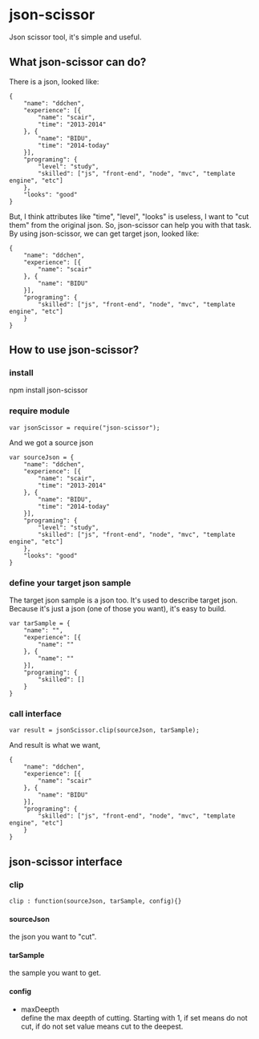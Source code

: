 json-scissor
===================================  
Json scissor tool, it's simple and useful.

What json-scissor can do?
-----------------------------------

There is a json, looked like:
```
{
	"name": "ddchen",
	"experience": [{
		"name": "scair",
		"time": "2013-2014"
	}, {
		"name": "BIDU",
		"time": "2014-today"
	}],
	"programing": {
		"level": "study",
		"skilled": ["js", "front-end", "node", "mvc", "template engine", "etc"]
	},
	"looks": "good"
}
```
But, I think attributes like "time", "level", "looks" is useless, I want to "cut them" from the original json.
So, json-scissor can help you with that task.
By using json-scissor, we can get target json, looked like:
```
{
	"name": "ddchen",
	"experience": [{
		"name": "scair"
	}, {
		"name": "BIDU"
	}],
	"programing": {
		"skilled": ["js", "front-end", "node", "mvc", "template engine", "etc"]
	}
}
```

How to use json-scissor?
-----------------------------------
### install
npm install json-scissor
### require module
```
var jsonScissor = require("json-scissor");
```
And we got a source json
```
var sourceJson = {
	"name": "ddchen",
	"experience": [{
		"name": "scair",
		"time": "2013-2014"
	}, {
		"name": "BIDU",
		"time": "2014-today"
	}],
	"programing": {
		"level": "study",
		"skilled": ["js", "front-end", "node", "mvc", "template engine", "etc"]
	},
	"looks": "good"
}
```
### define your target json sample
The target json sample is a json too. It's used to describe target json. Because it's just a json (one of those you want), it's easy to build.
```
var tarSample = {
	"name": "",
	"experience": [{
		"name": ""
	}, {
		"name": ""
	}],
	"programing": {
		"skilled": []
	}
}
```
### call interface
```
var result = jsonScissor.clip(sourceJson, tarSample);

```
And result is what we want,
```
{
	"name": "ddchen",
	"experience": [{
		"name": "scair"
	}, {
		"name": "BIDU"
	}],
	"programing": {
		"skilled": ["js", "front-end", "node", "mvc", "template engine", "etc"]
	}
}
```
json-scissor interface
-----------------------------------
### clip
```
clip : function(sourceJson, tarSample, config){}
```
#### sourceJson 
  the json you want to "cut".
#### tarSample 
  the sample you want to get.
#### config
  * maxDeepth<br>
  define the max deepth of cutting. Starting with 1, if set means do not cut, if do not set value means cut to the deepest. 

